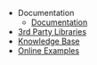 - Documentation
	- [Documentation](documentations/dapper/dapper.md)
- [3rd Party Libraries](third-party-libraries/third-party-library.md)
- [Knowledge Base](/knowledge-base)
- [Online Examples](/online-examples)
